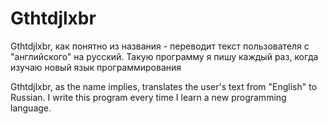 # Gthtdjlxbr
Gthtdjlxbr, как понятно из названия - переводит текст пользователя с "английского" на русский. 
Такую программу я пишу каждый раз, когда изучаю новый язык программирования

Gthtdjlxbr, as the name implies, translates the user's text from "English" to Russian. 
I write this program every time I learn a new programming language. 
